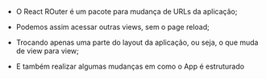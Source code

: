 * O React ROuter é um pacote para mudança de URLs da aplicação;

* Podemos assim acessar outras views, sem o page reload;

* Trocando apenas uma parte do layout da aplicação, ou seja, o que muda de view para view;

* E também realizar algumas mudanças em como o App é estruturado